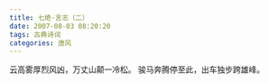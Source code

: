 ```yaml
---
title: 七绝·言志（二）
date: 2007-08-03 08:20:20
tags: 古典诗词
categories: 唐风
---
```

云高雾厚烈风凶，万丈山颠一冷松。
骏马奔腾停至此，出车独步跨雄峰。
